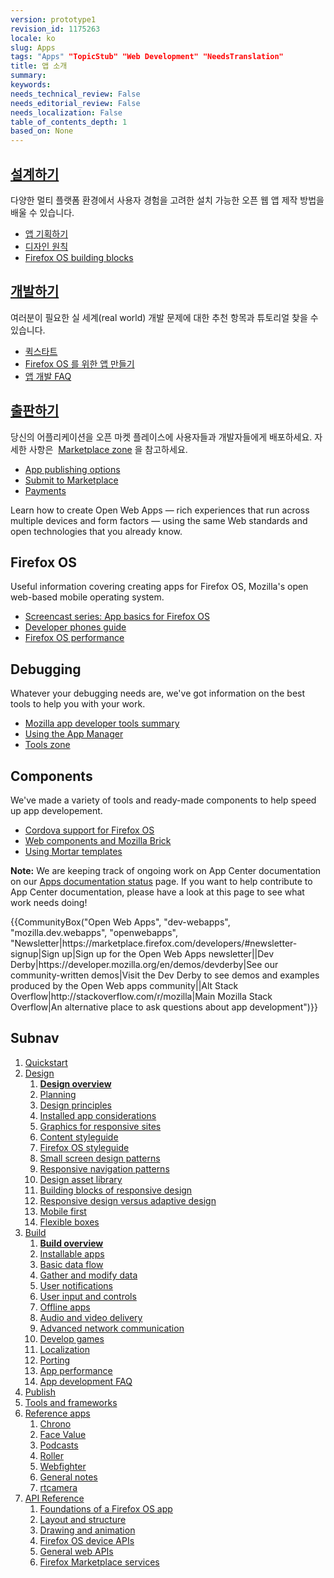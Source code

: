 ```yaml
---
version: prototype1
revision_id: 1175263
locale: ko
slug: Apps
tags: "Apps" "TopicStub" "Web Development" "NeedsTranslation"
title: 앱 소개
summary: 
keywords: 
needs_technical_review: False
needs_editorial_review: False
needs_localization: False
table_of_contents_depth: 1
based_on: None
---
```

<div class="initial-steps clear" id="sect1">
<div class="panel">
<h2 class="section-design" id="설계하기"><a href="/en-US/docs/Web/Apps/Design">설계하기</a></h2>

<p>다양한 멀티 플랫폼 환경에서 사용자 경험을 고려한 설치 가능한 오픈 웹 앱 제작 방법을 배울 수 있습니다.&nbsp;</p>

<ul class="no-bullets">
 <li><a href="/en-US/Apps/Design/Planning_your_app">앱 기획하기</a></li>
 <li><a href="/en-US/docs/Web/Apps/Design/Design_Principles">디자인 원칙</a></li>
 <li><a href="/en-US/Apps/Design/Firefox_OS_building_blocks">Firefox OS building blocks</a></li>
</ul>
</div>

<div class="panel">
<h2 class="section-build" id="개발하기"><a href="/en-US/docs/Web/Apps/Build">개발하기</a></h2>

<p>여러분이 필요한 실 세계(real world) 개발 문제에 대한 추천 항목과 튜토리얼 찾을 수 있습니다.</p>

<ul class="no-bullets">
 <li><a href="/en-US/Apps/Quickstart">퀵스타트</a></li>
 <li><a href="/en-US/Apps/Build/installable_apps">Firefox OS 를 위한 앱 만들기</a></li>
 <li><a href="/en-US/Apps/Developing/App_development_FAQ">앱 개발 FAQ</a></li>
</ul>
</div>

<div class="panel">
<h2 class="section-publish" id="출판하기"><a href="/en-US/docs/Mozilla/Marketplace">출판하기</a></h2>

<p>당신의 어플리케이션을 오픈 마켓 플레이스에 사용자들과 개발자들에게 배포하세요. 자세한 사항은&nbsp;&nbsp;<a href="/en-US/Marketplace">Marketplace zone</a> 을 참고하세요.</p>

<ul class="no-bullets">
 <li><a href="/en-US/Marketplace/Publishing/Publish_options">App publishing options</a></li>
 <li><a href="/en-US/Marketplace/Submission/Submitting_an_app">Submit to Marketplace</a></li>
 <li><a href="/en-US/Marketplace/Monetization">Payments</a></li>
</ul>
</div>
</div>

<div class="summary">
<p><span class="seoSummary">Learn how to create Open Web Apps — rich experiences that run across multiple devices and form factors — using the same Web standards and open technologies that you already know.</span></p>
</div>

<div class="column-container">
<div class="column-4">
<h2 id="Firefox_OS">Firefox OS</h2>

<p>Useful information covering creating apps for Firefox OS, Mozilla's open web-based mobile operating system.</p>

<ul>
 <li><a href="/en-US/Firefox_OS/Screencast_series:_App_Basics_for_Firefox_OS">Screencast series: App basics for Firefox OS</a></li>
 <li><a href="/en-US/Firefox_OS/Developer_phone_guide">Developer phones guide</a></li>
 <li><a href="/en-US/Apps/Build/Performance/Firefox_OS_performance_testing">Firefox OS performance</a></li>
</ul>
</div>

<div class="column-4">
<h2 id="Debugging">Debugging</h2>

<p>Whatever your debugging needs are, we've got information on the best tools to help you with your work.</p>

<ul>
 <li><a href="/en-US/Apps/Tools_and_frameworks/App_developer_tools">Mozilla app developer tools summary</a></li>
 <li><a href="/en-US/Firefox_OS/Using_the_App_Manager">Using the App Manager</a></li>
 <li><a href="/en-US/docs/Tools">Tools zone</a></li>
</ul>
</div>

<div class="column-4">
<h2 id="Components">Components</h2>

<p>We've made a variety of tools and ready-made components to help speed up app developement.</p>

<ul>
 <li><a href="/en-US/Apps/Tools_and_frameworks/Cordova_support_for_Firefox_OS">Cordova support for Firefox OS</a></li>
 <li><a href="/en-US/Apps/Tools_and_frameworks/Web_components">Web components and Mozilla Brick</a></li>
 <li><a href="/en-US/docs/Web/Apps/Developing/App_templates">Using Mortar templates</a></li>
</ul>
</div>
</div>

<div class="note">
<p><strong>Note:</strong> We are keeping track of ongoing work on App Center documentation on our <a href="/en-US/docs/MDN/Doc_status/Apps">Apps documentation status</a> page. If you want to help contribute to App Center documentation, please have a look at this page to see what work needs doing!</p>
</div>

<p>{{CommunityBox("Open Web Apps", "dev-webapps", "mozilla.dev.webapps", "openwebapps", "Newsletter|https://marketplace.firefox.com/developers/#newsletter-signup|Sign up|Sign up for the Open Web Apps newsletter||Dev Derby|https://developer.mozilla.org/en/demos/devderby|See our community-written demos|Visit the Dev Derby to see demos and examples produced by the Open Web apps community||Alt Stack Overflow|http://stackoverflow.com/r/mozilla|Main Mozilla Stack Overflow|An alternative place to ask questions about app development")}}</p>

<h2 id="Subnav">Subnav</h2>

<ol>
 <li><a href="/en-US/Apps/Quickstart">Quickstart</a></li>
 <li><a href="/en-US/Apps/Design" title="Information regarding app and interface design practices.">Design</a>
  <ol>
   <li><strong><a href="/en-US/Apps/Design">Design overview</a></strong></li>
   <li><a href="/en-US/Apps/Design/Planning_your_app">Planning</a></li>
   <li><a href="/en-US/Apps/Design/Design_Principles">Design principles</a></li>
   <li><a href="/en-US/Apps/Design/Installed_app_considerations">Installed app considerations</a></li>
   <li><a href="/en-US/Apps/Design/Graphics_for_responsive_sites">Graphics for responsive sites</a></li>
   <li><a href="/en-US/Apps/Design/Content">Content styleguide</a></li>
   <li><a href="http://www.mozilla.org/en-US/styleguide/products/firefox-os/">Firefox OS styleguide</a></li>
   <li><a href="/en-US/Apps/Design/Patterns">Small screen design patterns</a></li>
   <li><a href="/en-US/Apps/Design/Responsive_Navigation_Patterns">Responsive navigation patterns</a></li>
   <li><a href="/en-US/Apps/Design/Design_asset_library">Design asset library</a></li>
   <li><a href="/en-US/Apps/app_layout/responsive_design_building_blocks">Building blocks of responsive design</a></li>
   <li><a href="/en-US/Apps/app_layout/Responsive_design_versus_adaptive_design">Responsive design versus adaptive design</a></li>
   <li><a href="/en-US/Apps/app_layout/Mobile_first">Mobile first</a></li>
   <li><a href="/en-US/docs/Web/Guide/CSS/Flexible_boxes">Flexible boxes</a></li>
  </ol>
 </li>
 <li><a href="/en-US/Apps/Build" title="This section contains documentation about building app functionality, with HTML5 and device APIs (WebAPIs).">Build</a>
  <ol>
   <li><strong><a href="/en-US/Apps/Build">Build overview</a></strong></li>
   <li><a href="/en-US/Apps/Build/installable_apps">Installable apps</a></li>
   <li><a href="/en-US/Apps/Build/Basic_data_flow">Basic data flow</a></li>
   <li><a href="/en-US/Apps/Build/gather_and_modify_data">Gather and modify data</a></li>
   <li><a href="/en-US/Apps/Build/User_notifications">User notifications</a></li>
   <li><a href="/en-US/Apps/Build/User_input_methods">User input and controls</a></li>
   <li><a href="/en-US/Apps/Build/Offline">Offline apps</a></li>
   <li><a href="/en-US/Apps/Build/Audio_and_video_delivery">Audio and video delivery</a></li>
   <li><a href="/en-US/Apps/Build/Advanced_network_communication">Advanced network communication</a></li>
   <li><a href="/en-US/docs/Games">Develop games</a></li>
   <li><a href="/en-US/Apps/Build/Localization">Localization</a></li>
   <li><a href="/en-US/Apps/Build/Porting">Porting </a></li>
   <li><a href="/en-US/Apps/Build/Performance">App performance</a></li>
   <li><a href="/en-US/Apps/Build/App_development_FAQ">App development FAQ</a></li>
  </ol>
 </li>
 <li><a href="/en-US/Marketplace">Publish</a></li>
 <li><a href="/en-US/Apps/Tools_and_frameworks">Tools and frameworks</a></li>
 <li><a href="/en-US/Apps/Reference_apps">Reference apps</a>
  <ol>
   <li><a href="/en-US/Apps/Reference_apps/Chrono">Chrono</a></li>
   <li><a href="/en-US/Apps/Reference_apps/Face_value">Face Value</a></li>
   <li><a href="/en-US/Apps/Reference_apps/Podcasts">Podcasts</a></li>
   <li><a href="/en-US/Apps/Reference_apps/Roller">Roller</a></li>
   <li><a href="/en-US/Apps/Reference_apps/Webfighter">Webfighter</a></li>
   <li><a href="/en-US/Apps/Reference_apps/General_notes">General notes</a></li>
   <li><a href="/en-US/Apps/Reference_apps/rtcamera">rtcamera</a></li>
  </ol>
 </li>
 <li><a href="/en-US/Apps/Reference">API Reference</a>
  <ol>
   <li><a href="/en-US/Apps/Reference/Foundation_of_a_Firefox_OS_app">Foundations of a Firefox OS app</a></li>
   <li><a href="/en-US/Apps/Reference/Layout_and_structure">Layout and structure</a></li>
   <li><a href="/en-US/Apps/Reference/Drawing_and_animation">Drawing and animation</a></li>
   <li><a href="/en-US/Apps/Reference/Firefox_OS_device_APIs">Firefox OS device APIs</a></li>
   <li><a href="/en-US/Apps/Reference/General_Web_APIs">General web APIs</a></li>
   <li><a href="/en-US/Apps/Reference/Firefox_Marketplace_services">Firefox Marketplace services</a></li>
  </ol>
 </li>
</ol>

